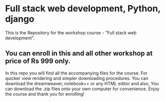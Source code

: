 # Full stack web development, Python, django
This is the Repository for the workshop course - "Full stack web development".
## You can enroll in this and all other workshop at price of Rs 999 only.
In this repo you will find all the accompanying files for the course. For quicker view rendering and simpler downloading procedures.
You can download the dreamweaver, notebook++ or any HTML editor and also, You can download the .zip files onto your own computer for convenience.
Enjoy the course and thank you for enrolling!
